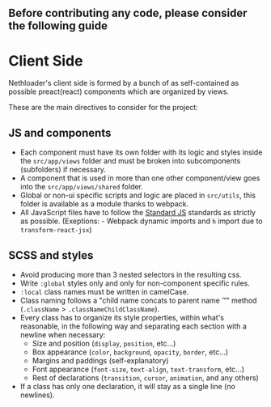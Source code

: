 Before contributing any code, please consider the following guide
-
Client Side
=
Nethloader's client side is formed by a bunch of as self-contained as possible preact(react) components which are organized by views.

These are the main directives to consider for the project:

JS and components
-

* Each component must have its own folder with its logic and styles inside the ``src/app/views`` folder and must be broken into subcomponents (subfolders) if necessary.
* A component that is used in more than one other component/view goes into the ``src/app/views/shared`` folder.
* Global or non-ui specific scripts and logic are placed in ``src/utils``, this folder is available as a module thanks to webpack.
* All JavaScript files have to follow the [Standard JS](https://standardjs.com/) standards as strictly as possible. (Exeptions: - Webpack dynamic imports and ``h`` import due to ``transform-react-jsx``)

SCSS and styles
-
* Avoid producing more than 3 nested selectors in the resulting css.
* Write ``:global`` styles only and only for non-component specific rules. 
* ``:local`` class names must be written in camelCase.
* Class naming follows a "child name concats to parent name &trade;" method (``.className`` > ``.classNameChildClassName``).
* Every class has to organize its style properties, within what's reasonable, in the following way and separating each section with a newline when necessary:
    * Size and position (``display``, ``position``, etc...)
    * Box appearance (``color``, ``background``, ``opacity``, ``border``, etc...)
    * Margins and paddings (self-explanatory)
    * Font appearance (``font-size``, ``text-align``, ``text-transform``, etc...)
    * Rest of declarations (``transition``, ``cursor``, ``animation``, and any others)
* If a class has only one declaration, it will stay as a single line (no newlines).
